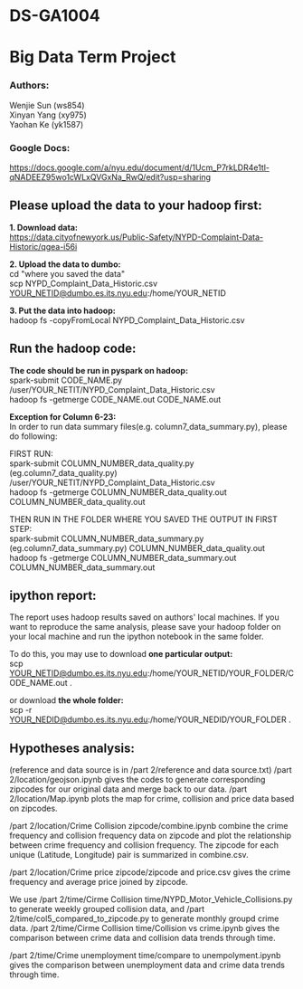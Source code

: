 
# DS-GA1004   
# Big Data Term Project

### Authors:  
Wenjie Sun (ws854)  
Xinyan Yang (xy975)  
Yaohan Ke (yk1587)  

### Google Docs: 
https://docs.google.com/a/nyu.edu/document/d/1Ucm_P7rkLDR4e1tl-qNADEEZ95wo1cWLxQVGxNa_RwQ/edit?usp=sharing

## Please upload the data to your hadoop first: 

**1. Download data:**  
https://data.cityofnewyork.us/Public-Safety/NYPD-Complaint-Data-Historic/qgea-i56i

**2. Upload the data to dumbo:**  
cd "where you saved the data"  
scp NYPD_Complaint_Data_Historic.csv YOUR_NETID@dumbo.es.its.nyu.edu:/home/YOUR_NETID

**3. Put the data into hadoop:**  
hadoop fs -copyFromLocal NYPD_Complaint_Data_Historic.csv 

## Run the hadoop code:

**The code should be run in pyspark on hadoop:**  
spark-submit CODE_NAME.py /user/YOUR_NETIT/NYPD_Complaint_Data_Historic.csv  
hadoop fs -getmerge CODE_NAME.out CODE_NAME.out

**Exception for Column 6-23:**  
In order to run data summary files(e.g. column7_data_summary.py), please do following:     

FIRST RUN:  
spark-submit COLUMN_NUMBER_data_quality.py (eg.column7_data_quality.py) /user/YOUR_NETIT/NYPD_Complaint_Data_Historic.csv  
hadoop fs -getmerge COLUMN_NUMBER_data_quality.out COLUMN_NUMBER_data_quality.out

THEN RUN IN THE FOLDER WHERE YOU SAVED THE OUTPUT IN FIRST STEP:  
spark-submit COLUMN_NUMBER_data_summary.py (eg.column7_data_summary.py) COLUMN_NUMBER_data_quality.out  
hadoop fs -getmerge COLUMN_NUMBER_data_summary.out COLUMN_NUMBER_data_summary.out

## ipython report:

The report uses hadoop results saved on authors' local machines. If you want to reproduce the same analysis, please save your hadoop folder on your local machine and run the ipython notebook in the same folder.   

To do this, you may use to download **one particular output:**  
scp YOUR_NETID@dumbo.es.its.nyu.edu:/home/YOUR_NETID/YOUR_FOLDER/CODE_NAME.out .  

or download **the whole folder:**  
scp -r YOUR_NEDID@dumbo.es.its.nyu.edu:/home/YOUR_NEDID/YOUR_FOLDER .

## Hypotheses analysis:
(reference and data source is in /part 2/reference and data source.txt)
/part 2/location/geojson.ipynb gives the codes to generate corresponding zipcodes for our original data and merge back to our data. /part 2/location/Map.ipynb plots the map for crime, collision and price data based on zipcodes.

/part 2/location/Crime Collision zipcode/combine.ipynb combine the crime frequency and collision frequency data on zipcode and plot the relationship between crime frequency and collision frequency. The zipcode for each unique (Latitude, Longitude) pair is summarized in combine.csv.

/part 2/location/Crime price zipcode/zipcode and price.csv gives the crime frequency and average price joined by zipcode.

We use /part 2/time/Cirme Collision time/NYPD_Motor_Vehicle_Collisions.py to generate weekly grouped collision data, and /part 2/time/col5_compared_to_zipcode.py to generate monthly groupd crime data. /part 2/time/Cirme Collision time/Collision vs crime.ipynb gives the comparison between crime data and collision data trends through time.

/part 2/time/Crime unemployment time/compare to unempolyment.ipynb gives the comparison between unemployment data and crime data trends through time.

```python

```
